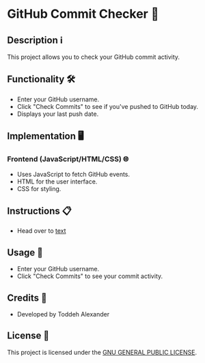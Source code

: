 # GitHub Commit Checker 🚀

## Description ℹ️

This project allows you to check your GitHub commit activity.

## Functionality 🛠️

- Enter your GitHub username.
- Click "Check Commits" to see if you've pushed to GitHub today.
- Displays your last push date.

## Implementation 🖥️

### Frontend (JavaScript/HTML/CSS) 🌐

- Uses JavaScript to fetch GitHub events.
- HTML for the user interface.
- CSS for styling.

## Instructions 📋

- Head over to [text](https://toddehalexander.github.io/PushChecker/)

## Usage 🚀

- Enter your GitHub username.
- Click "Check Commits" to see your commit activity.

## Credits 🙏

- Developed by Toddeh Alexander

## License 📝

This project is licensed under the [GNU GENERAL PUBLIC LICENSE](LICENSE).